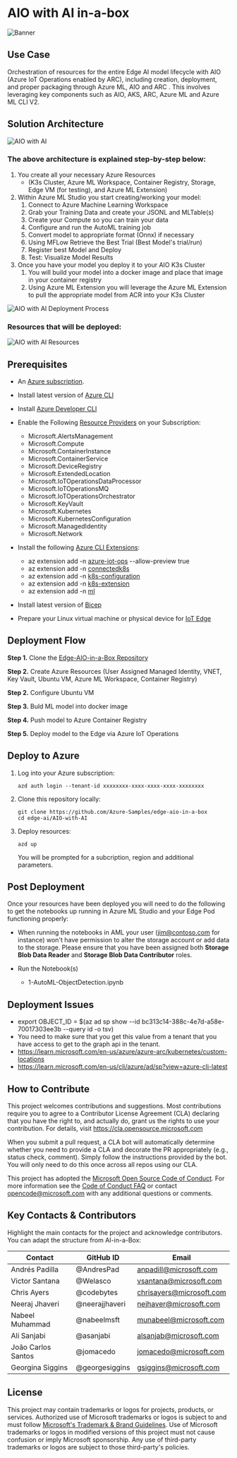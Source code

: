 # AIO with AI in-a-box
![Banner](./readme_assets/banner-aio-with-ai-in-a-box.png)

## Use Case
Orchestration of resources for the entire Edge AI model lifecycle with AIO (Azure IoT Operations enabled by ARC), including creation, deployment, and proper packaging through Azure ML, AIO and ARC . This involves leveraging key components such as AIO, AKS, ARC, Azure ML and Azure ML CLI V2.

## Solution Architecture
![AIO with AI](/edge-ai/AIO-with-AI/readme_assets/aioaiL.png) 

### The above architecture is explained step-by-step below:
1. You create all your necessary Azure Resources
    * (K3s Cluster, Azure ML Workspace, Container Registry, Storage, Edge VM (for testing), and Azure ML Extension)
1. Within Azure ML Studio you start creating/working your model:
    1. Connect to Azure Machine Learning Workspace
    2. Grab your Training Data and create your JSONL and MLTable(s)
    3. Create your Compute so you can train your data
    4. Configure and run the AutoML training job
    5. Convert model to appropriate format (Onnx) if necessary
    6. Using MFLow Retrieve the Best Trial (Best Model's trial/run)
    7. Register best Model and Deploy
    8. Test: Visualize Model Results
1. Once you have your model you deploy it to your AIO K3s Cluster
    1. You will build your model into a docker image and place that image in your container registry
    1. Using Azure ML Extension you will leverage the Azure ML Extension to pull the appropriate model from ACR into your K3s Cluster

![AIO with AI Deployment Process](/edge-ai/AIO-with-AI/readme_assets/aiomldeploymentprocess.png) 

### Resources that will be deployed:
![AIO with AI Resources](/edge-ai/AIO-with-AI/readme_assets/aioairesources.png) 

## Prerequisites
* An [Azure subscription](https://azure.microsoft.com/en-us/free/).
* Install latest version of [Azure CLI](https://docs.microsoft.com/en-us/cli/azure/install-azure-cli-windows?view=azure-cli-latest)
* Install [Azure Developer CLI](https://learn.microsoft.com/en-us/azure/developer/azure-developer-cli/install-azd)
* Enable the Following [Resource Providers](https://learn.microsoft.com/en-us/azure/azure-resource-manager/management/resource-providers-and-types) on your Subscription:
    - Microsoft.AlertsManagement
    - Microsoft.Compute
    - Microsoft.ContainerInstance
    - Microsoft.ContainerService
    - Microsoft.DeviceRegistry
    - Microsoft.ExtendedLocation
    - Microsoft.IoTOperationsDataProcessor
    - Microsoft.IoTOperationsMQ
    - Microsoft.IoTOperationsOrchestrator
    - Microsoft.KeyVault
    - Microsoft.Kubernetes
    - Microsoft.KubernetesConfiguration
    - Microsoft.ManagedIdentity
    - Microsoft.Network

* Install the following [Azure CLI Extensions](https://learn.microsoft.com/en-us/cli/azure/azure-cli-extensions-list): 
    * az extension add -n [azure-iot-ops](https://github.com/azure/azure-iot-ops-cli-extension) --allow-preview true 
    * az extension add -n [connectedk8s](https://github.com/Azure/azure-cli-extensions/tree/main/src/connectedk8s) 
    * az extension add -n [k8s-configuration](https://github.com/Azure/azure-cli-extensions/tree/master/src/k8sconfiguration) 
    * az extension add -n [k8s-extension](https://github.com/Azure/azure-cli-extensions/tree/main/src/k8s-extension) 
    * az extension add -n [ml](https://github.com/Azure/azureml-examples)

* Install latest version of [Bicep](https://docs.microsoft.com/en-us/azure/azure-resource-manager/bicep/install)
* Prepare your Linux virtual machine or physical device for [IoT Edge](https://learn.microsoft.com/en-us/azure/iot-edge/how-to-provision-single-device-linux-symmetric)

## Deployment Flow 

**Step 1.** Clone the [Edge-AIO-in-a-Box Repository](https://github.com/Azure-Samples/edge-aio-in-a-box)

**Step 2.** Create Azure Resources (User Assigned Managed Identity, VNET, Key Vault, Ubuntu VM, Azure ML Workspace, Container Registry)

**Step 2.** Configure Ubuntu VM

**Step 3.** Buld ML model into docker image

**Step 4.** Push model to Azure Container Registry

**Step 5.** Deploy model to the Edge via Azure IoT Operations

## Deploy to Azure

1. Log into your Azure subscription: 
    ```
    azd auth login --tenant-id xxxxxxxx-xxxx-xxxx-xxxx-xxxxxxxx
    ```

1. Clone this repository locally: 

    ```
    git clone https://github.com/Azure-Samples/edge-aio-in-a-box
    cd edge-ai/AIO-with-AI
    ```

2. Deploy resources:
    ```
    azd up
    ```

    You will be prompted for a subcription, region and additional parameters.


## Post Deployment
Once your resources have been deployed you will need to do the following to get the notebooks up running in Azure ML Studio and your Edge Pod functioning properly:

* When running the notebooks in AML your user (jim@contoso.com for instance) won't have permission to alter the storage account or add data to the storage. Please ensure that you have been assigned both **Storage Blob Data Reader** and **Storage Blob Data Contributor** roles.

* Run the Notebook(s) 
    * 1-AutoML-ObjectDetection.ipynb

## Deployment Issues
 - export OBJECT_ID = $(az ad sp show --id bc313c14-388c-4e7d-a58e-70017303ee3b --query id -o tsv)
 - You need to make sure that you get this value from a tenant that you have access to get to the graph api in the tenant. 
 - https://learn.microsoft.com/en-us/azure/azure-arc/kubernetes/custom-locations
 - https://learn.microsoft.com/en-us/cli/azure/ad/sp?view=azure-cli-latest

## How to Contribute

This project welcomes contributions and suggestions. Most contributions require you to agree to a Contributor License Agreement (CLA) declaring that you have the right to, and actually do, grant us the rights to use your contribution. For details, visit <https://cla.opensource.microsoft.com>

When you submit a pull request, a CLA bot will automatically determine whether you need to provide a CLA and decorate the PR appropriately (e.g., status check, comment). Simply follow the instructions provided by the bot. You will only need to do this once across all repos using our CLA.

This project has adopted the [Microsoft Open Source Code of Conduct](https://opensource.microsoft.com/codeofconduct/). For more information see the [Code of Conduct FAQ](https://opensource.microsoft.com/codeofconduct/faq) or contact <opencode@microsoft.com> with any additional questions or comments.

## Key Contacts & Contributors

Highlight the main contacts for the project and acknowledge contributors. You can adapt the structure from AI-in-a-Box:

| Contact            | GitHub ID           | Email                    |
|--------------------|---------------------|--------------------------|
| Andrés Padilla | @AndresPad | anpadill@microsoft.com |
| Victor Santana | @Welasco | vsantana@microsoft.com |
| Chris Ayers | @codebytes | chrisayers@microsoft.com |
| Neeraj Jhaveri | @neerajjhaveri | nejhaver@microsoft.com |
| Nabeel Muhammad | @nabeelmsft | munabeel@microsoft.com |
| Ali Sanjabi | @asanjabi | alsanjab@microsoft.com |
| João Carlos Santos | @jomacedo | jomacedo@microsoft.com |
| Georgina Siggins | @georgesiggins | gsiggins@microsoft.com |

## License

This project may contain trademarks or logos for projects, products, or services. Authorized use of Microsoft trademarks or logos is subject to and must follow [Microsoft's Trademark & Brand Guidelines](https://www.microsoft.com/en-us/legal/intellectualproperty/trademarks/usage/general). Use of Microsoft trademarks or logos in modified versions of this project must not cause confusion or imply Microsoft sponsorship. Any use of third-party trademarks or logos are subject to those third-party's policies.